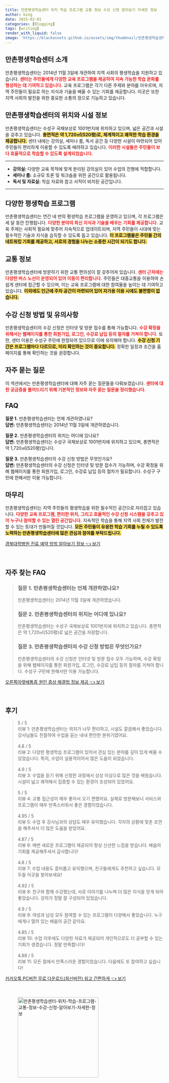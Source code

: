```yaml
---
title: 만촌평생학습센터 위치 학습 프로그램 교통 정보 수강 신청 알아보기 자세한 정보
author: bing
date: 2025-02-01
categories: [Blogging]
tags: [writing]
render_with_liquid: false
image: 'https://blackassets.github.io/assets/img/thumbnail/만촌평생학습센터-위치-학습-프로그램-교통-정보-수강-신청-알아보기-자세한-정보.webp'
---
```



<h2 id='만촌평생학습센터소개'>만촌평생학습센터 소개</h2>

<p>만촌평생학습센터는 2014년 11월 3일에 개관하여 지역 사회의 평생학습을 지원하고 있습니다. <b><span style="color: #ee2323;">센터는 주민들에게 다양한 교육 프로그램을 제공하여 지속 가능한 학습 문화를 형성하는 데 기여하고 있습니다.</span></b> 교육 프로그램은 각기 다른 주제와 분야를 아우르며, 지역 주민들이 필요로 하는 지식과 기술을 배울 수 있는 기회를 제공합니다. 이곳은 또한 지역 사회의 발전을 위한 중요한 소통의 장으로 기능하고 있습니다.</p>

<h2 id='위치와시설정보'>만촌평생학습센터의 위치와 시설 정보</h2>

<p>만촌평생학습센터는 수성구 국채보상로 1001번지에 위치하고 있으며, 넓은 공간과 시설을 갖추고 있습니다. <b><span style="background-color: #ffe066;">총면적은 약 1,720㎡(520평)로, 체계적이고 쾌적한 학습 환경을 제공합니다.</span></b> 센터 내에는 강의실, 세미나 룸, 독서 공간 등 다양한 시설이 마련되어 있어 주민들이 편리하게 이용할 수 있도록 배려하고 있습니다. <b><span style="color: #ee2323;">이러한 시설들은 주민들이 보다 효율적으로 학습할 수 있도록 설계되었습니다.</span></b></p>

<hr />

<ul>
    <li><b>강의실:</b> 다양한 교육 목적에 맞게 분리된 강의실이 있어 수업의 진행에 적합합니다.</li>
    <li><b>세미나 룸:</b> 소규모 토론 및 워크숍을 위한 공간으로 활용됩니다.</li>
    <li><b>독서 및 자료실:</b> 학습 자료와 참고 서적이 비치된 공간입니다.</li>
</ul>

<hr />

<h2 id='다양한프로그램'>다양한 평생학습 프로그램</h2>

<p>만촌평생학습센터는 연간 네 번의 평생학습 프로그램을 운영하고 있으며, 각 프로그램은 세 달 동안 진행됩니다. <b><span style="color: #ee2323;">다양한 분야의 최신 지식과 기술을 배우는 기회를 제공합니다.</span></b> 교육 주제는 사회적 필요에 맞추어 지속적으로 업데이트되며, 지역 주민들이 시대에 맞는 필수적인 기술과 지식을 습득할 수 있도록 돕고 있습니다. <b><span style="background-color: #ffe066;">이 프로그램들은 주민들 간의 네트워킹 기회를 제공하고, 서로의 경험을 나누는 소중한 시간이 되기도 합니다.</span></b></p>

<h2 id='교통정보'>교통 정보</h2>

<p>만촌평생학습센터에 방문하기 위한 교통 편의성이 잘 갖추어져 있습니다. <b><span style="color: #ee2323;">센터 근처에는 다양한 버스 노선이 운영되어 있어 이동이 편리합니다.</span></b> 주민들은 대중교통을 이용하여 손쉽게 센터에 접근할 수 있으며, 이는 교육 프로그램에 대한 참여율을 높이는 데 기여하고 있습니다. <b><span style="background-color: #ffe066;">이외에도 인근에 주차 공간이 마련되어 있어 자가용 이용 시에도 불편함이 없습니다.</span></b></p>

<h2 id='수강신청방법'>수강 신청 방법 및 유의사항</h2>

<p>만촌평생학습센터의 수강 신청은 인터넷 및 방문 접수를 통해 가능합니다. <b><span style="color: #ee2323;">수강 확정을 위해서는 웹페이지를 통한 회원가입, 로그인, 수강료 납입 등의 절차를 거쳐야 합니다.</span></b> 또한, 센터 이용은 수성구 주민에 한정되어 있으므로 이에 유의해야 합니다. <b><span style="background-color: #ffe066;">수강 신청 기간은 프로그램마다 다르므로, 미리 확인하는 것이 중요합니다.</span></b> 정확한 일정과 조건을 홈페이지를 통해 확인하는 것을 권장합니다.</p>

<h2 id='자주묻는질문'>자주 묻는 질문</h2>

<p>이 섹션에서는 만촌평생학습센터에 대해 자주 묻는 질문들을 다뤄보겠습니다. <b><span style="color: #ee2323;">센터에 대한 궁금증을 풀어드리기 위해 기본적인 정보와 자주 묻는 질문을 정리했습니다.</span></b></p>

<h2 id='FAQ'>FAQ</h2>

<p><b>질문 1.</b> 만촌평생학습센터는 언제 개관하였나요?<br>
<b>답변:</b> 만촌평생학습센터는 2014년 11월 3일에 개관하였습니다.</p>

<p><b>질문 2.</b> 만촌평생학습센터의 위치는 어디에 있나요?<br>
<b>답변:</b> 만촌평생학습센터는 수성구 국채보상로 1001번지에 위치하고 있으며, 총면적은 약 1,720㎡(520평)입니다.</p>

<p><b>질문 3.</b> 만촌평생학습센터의 수강 신청 방법은 무엇인가요?<br>
<b>답변:</b> 만촌평생학습센터의 수강 신청은 인터넷 및 방문 접수가 가능하며, 수강 확정을 위해 웹페이지를 통한 회원가입, 로그인, 수강료 납입 등의 절차가 필요합니다. 수성구 구민에 한해서만 이용 가능합니다.</p>

<h2 id='마무리'>마무리</h2>

<p>만촌평생학습센터는 지역 주민들의 평생학습을 위한 필수적인 공간으로 자리잡고 있습니다. <b><span style="color: #ee2323;">다양한 교육 프로그램, 편리한 위치, 그리고 효율적인 수강 신청 시스템을 갖추고 있어 누구나 참여할 수 있는 열린 공간입니다.</span></b> 지속적인 학습을 통해 지역 사회 전체가 발전할 수 있는 토대가 만들어질 것입니다. <b><span style="background-color: #ffe066;">모든 주민들이 유용한 학습 기회를 누릴 수 있도록 노력하는 만촌평생학습센터에 많은 관심과 참여를 부탁드립니다.</span></b></p>


<p><a class="click-button" title="경북대학병원 진료 예약 방법 알아보기 정보" href="https://blackassets.github.io/posts/%EA%B2%BD%EB%B6%81%EB%8C%80%ED%95%99%EB%B3%91%EC%9B%90-%EC%A7%84%EB%A3%8C-%EC%98%88%EC%95%BD-%EB%B0%A9%EB%B2%95-%EC%95%8C%EC%95%84%EB%B3%B4%EA%B8%B0-%EC%A0%95%EB%B3%B4/" rel="dofollow">경북대학병원 진료 예약 방법 알아보기 정보 👈 보기</a></p><br>
<h2 id='자주_찾는_FAQ'>자주 찾는 FAQ</h2>
<div itemscope="" itemtype="https://schema.org/FAQPage"> 
<blockquote> 
<div itemscope="" itemprop="mainEntity" itemtype="https://schema.org/Question"> 
<h3 itemprop="name">질문 1. 만촌평생학습센터는 언제 개관하였나요?</h3> 
<div itemscope="" itemprop="acceptedAnswer" itemtype="https://schema.org/Answer"> 
<span itemprop="text"> 
<p>만촌평생학습센터는 2014년 11월 3일에 개관하였습니다.</p> 
</span> 
</div> 
</div> 
<div itemscope="" itemprop="mainEntity" itemtype="https://schema.org/Question"> 
<h3 itemprop="name">질문 2. 만촌평생학습센터의 위치는 어디에 있나요?</h3> 
<div itemscope="" itemprop="acceptedAnswer" itemtype="https://schema.org/Answer"> 
<span itemprop="text"> 
<p>만촌평생학습센터는 수성구 국채보상로 1001번지에 위치하고 있습니다. 총면적은 약 1,720㎡(520평)로 넓은 공간을 자랑합니다.</p> 
</span> 
</div> 
</div> 
<div itemscope="" itemprop="mainEntity" itemtype="https://schema.org/Question"> 
<h3 itemprop="name">질문 3. 만촌평생학습센터의 수강 신청 방법은 무엇인가요?</h3> 
<div itemscope="" itemprop="acceptedAnswer" itemtype="https://schema.org/Answer"> 
<span itemprop="text"> 
<p>만촌평생학습센터의 수강 신청은 인터넷 및 방문 접수 모두 가능하며, 수강 확정을 위해 웹페이지를 통한 회원가입, 로그인, 수강료 납입 등의 절차를 거쳐야 합니다. 수성구 구민에 한해서만 이용 가능합니다.</p> 
</span> 
</div> 
</div> 
</blockquote> 
</div>
<p><a class="click-button" title="오른쪽아랫배통증 원인 증상 해결법 정보 제공" href="https://blackassets.github.io/posts/%EC%98%A4%EB%A5%B8%EC%AA%BD%EC%95%84%EB%9E%AB%EB%B0%B0%ED%86%B5%EC%A6%9D-%EC%9B%90%EC%9D%B8-%EC%A6%9D%EC%83%81-%ED%95%B4%EA%B2%B0%EB%B2%95-%EC%A0%95%EB%B3%B4-%EC%A0%9C%EA%B3%B5/" rel="dofollow">오른쪽아랫배통증 원인 증상 해결법 정보 제공 👈 보기</a></p><br>
<h2 id='후기'>후기</h2>
<div itemscope itemtype="https://schema.org/Product">
  <blockquote>
  <div itemprop="review" itemscope itemtype="https://schema.org/Review">
      <div itemprop="reviewRating" itemscope itemtype="https://schema.org/Rating"> <span itemprop="ratingValue">5</span> / <span itemprop="bestRating">5</span> </div>
      <span itemprop="reviewBody">리뷰 1: 만촌평생학습센터는 위치가 너무 편리하고, 시설도 깔끔해서 좋았습니다. 강사님들도 친절하여 수업을 듣는 내내 편안한 분위기였어요.</span>
  </div>
  <br>
  <div itemprop="review" itemscope itemtype="https://schema.org/Review">
      <div itemprop="reviewRating" itemscope itemtype="https://schema.org/Rating"> <span itemprop="ratingValue">4.8</span> / <span itemprop="bestRating">5</span> </div>
      <span itemprop="reviewBody">리뷰 2: 다양한 평생학습 프로그램이 있어서 관심 있는 분야를 깊이 있게 배울 수 있었습니다. 특히, 수업이 실용적이어서 많은 도움이 되었습니다.</span>
  </div>
  <br>
  <div itemprop="review" itemscope itemtype="https://schema.org/Review">
      <div itemprop="reviewRating" itemscope itemtype="https://schema.org/Rating"> <span itemprop="ratingValue">4.9</span> / <span itemprop="bestRating">5</span> </div>
      <span itemprop="reviewBody">리뷰 3: 수업을 듣기 위해 신청한 과정에서 상상 이상으로 많은 것을 배웠습니다. 시설이 넓고 쾌적해서 집중할 수 있는 환경이 조성되어 있었어요.</span>
  </div>
  <br>
  <div itemprop="review" itemscope itemtype="https://schema.org/Review">
      <div itemprop="reviewRating" itemscope itemtype="https://schema.org/Rating"> <span itemprop="ratingValue">5</span> / <span itemprop="bestRating">5</span> </div>
      <span itemprop="reviewBody">리뷰 4: 교통 접근성이 매우 좋아서 오기 편했어요. 실제로 방문해보니 서비스와 프로그램이 매우 만족스러워서 좋은 경험이었습니다.</span>
  </div>
  <br>
  <div itemprop="review" itemscope itemtype="https://schema.org/Review">
      <div itemprop="reviewRating" itemscope itemtype="https://schema.org/Rating"> <span itemprop="ratingValue">4.95</span> / <span itemprop="bestRating">5</span> </div>
      <span itemprop="reviewBody">리뷰 5: 수업 후 강사님과의 상담도 매우 유익했습니다. 각자의 상황에 맞춘 조언을 해주셔서 더 많은 도움을 받았어요.</span>
  </div>
  <br>
  <div itemprop="review" itemscope itemtype="https://schema.org/Review">
      <div itemprop="reviewRating" itemscope itemtype="https://schema.org/Rating"> <span itemprop="ratingValue">4.87</span> / <span itemprop="bestRating">5</span> </div>
      <span itemprop="reviewBody">리뷰 6: 매번 새로운 프로그램이 제공되어 항상 신선한 느낌을 받습니다. 배움의 기회를 제공해주셔서 감사합니다!</span>
  </div>
  <br>
  <div itemprop="review" itemscope itemtype="https://schema.org/Review">
      <div itemprop="reviewRating" itemscope itemtype="https://schema.org/Rating"> <span itemprop="ratingValue">4.8</span> / <span itemprop="bestRating">5</span> </div>
      <span itemprop="reviewBody">리뷰 7: 수업 내용도 흥미롭고 유익했으며, 친구들에게도 추천하고 싶습니다. 모두들 이곳을 찾아보세요!</span>
  </div>
  <br>
  <div itemprop="review" itemscope itemtype="https://schema.org/Review">
      <div itemprop="reviewRating" itemscope itemtype="https://schema.org/Rating"> <span itemprop="ratingValue">4.92</span> / <span itemprop="bestRating">5</span> </div>
      <span itemprop="reviewBody">리뷰 8: 친구와 함께 수강했는데, 서로 이야기를 나누며 더 많은 지식을 얻게 되어 좋았습니다. 강의가 정말 잘 구성되어 있었습니다.</span>
  </div>
  <br>
  <div itemprop="review" itemscope itemtype="https://schema.org/Review">
      <div itemprop="reviewRating" itemscope itemtype="https://schema.org/Rating"> <span itemprop="ratingValue">4.9</span> / <span itemprop="bestRating">5</span> </div>
      <span itemprop="reviewBody">리뷰 9: 여성과 남성 모두 참여할 수 있는 프로그램이 다양해서 좋았습니다. 누구에게나 열려 있는 배움의 공간 같아요.</span>
  </div>
  <br>
  <div itemprop="review" itemscope itemtype="https://schema.org/Review">
      <div itemprop="reviewRating" itemscope itemtype="https://schema.org/Rating"> <span itemprop="ratingValue">4.85</span> / <span itemprop="bestRating">5</span> </div>
      <span itemprop="reviewBody">리뷰 10: 수업 이후에도 다양한 자료가 제공되어 개인적으로도 더 공부할 수 있는 기회가 생겼습니다. 정말 만족합니다!</span>
  </div>
  <br>
  <div itemprop="review" itemscope itemtype="https://schema.org/Review">
      <div itemprop="reviewRating" itemscope itemtype="https://schema.org/Rating"> <span itemprop="ratingValue">4.88</span> / <span itemprop="bestRating">5</span> </div>
      <span itemprop="reviewBody">리뷰 11: 모든 점에서 만족스러운 경험이었습니다. 다음에도 또 참여하고 싶습니다!</span>
  </div>
  </blockquote>
</div>
<p><a class="click-button" title="카카오톡 PC버전 무료 다운로드(최신버전) 쉽고 간편하게" href="https://blackassets.github.io/posts/%EC%B9%B4%EC%B9%B4%EC%98%A4%ED%86%A1-PC%EB%B2%84%EC%A0%84-%EB%AC%B4%EB%A3%8C-%EB%8B%A4%EC%9A%B4%EB%A1%9C%EB%93%9C(%EC%B5%9C%EC%8B%A0%EB%B2%84%EC%A0%84)-%EC%89%BD%EA%B3%A0-%EA%B0%84%ED%8E%B8%ED%95%98%EA%B2%8C/" rel="dofollow">카카오톡 PC버전 무료 다운로드(최신버전) 쉽고 간편하게 👈 보기</a></p><br>
<figure class="image"><img src="https://blackassets.github.io/assets/img/thumbnail/만촌평생학습센터-위치-학습-프로그램-교통-정보-수강-신청-알아보기-자세한-정보.webp" alt="만촌평생학습센터-위치-학습-프로그램-교통-정보-수강-신청-알아보기-자세한-정보" width="256" height="256"></figure>